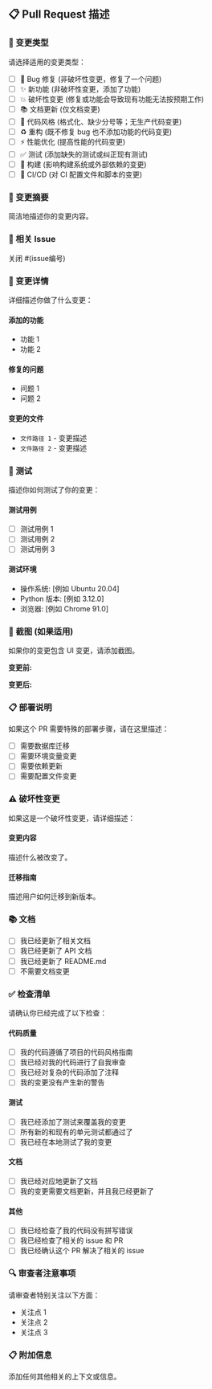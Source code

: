 ## 📋 Pull Request 描述

### 🎯 变更类型
请选择适用的变更类型：
- [ ] 🐛 Bug 修复 (非破坏性变更，修复了一个问题)
- [ ] ✨ 新功能 (非破坏性变更，添加了功能)
- [ ] 💥 破坏性变更 (修复或功能会导致现有功能无法按预期工作)
- [ ] 📚 文档更新 (仅文档变更)
- [ ] 🎨 代码风格 (格式化、缺少分号等；无生产代码变更)
- [ ] ♻️ 重构 (既不修复 bug 也不添加功能的代码变更)
- [ ] ⚡ 性能优化 (提高性能的代码变更)
- [ ] ✅ 测试 (添加缺失的测试或纠正现有测试)
- [ ] 🔧 构建 (影响构建系统或外部依赖的变更)
- [ ] 👷 CI/CD (对 CI 配置文件和脚本的变更)

### 📝 变更摘要
简洁地描述你的变更内容。

### 🔗 相关 Issue
关闭 #(issue编号)

### 🔄 变更详情
详细描述你做了什么变更：

#### 添加的功能
- 功能 1
- 功能 2

#### 修复的问题
- 问题 1
- 问题 2

#### 变更的文件
- `文件路径 1` - 变更描述
- `文件路径 2` - 变更描述

### 🧪 测试
描述你如何测试了你的变更：

#### 测试用例
- [ ] 测试用例 1
- [ ] 测试用例 2
- [ ] 测试用例 3

#### 测试环境
- 操作系统: [例如 Ubuntu 20.04]
- Python 版本: [例如 3.12.0]
- 浏览器: [例如 Chrome 91.0]

### 📸 截图 (如果适用)
如果你的变更包含 UI 变更，请添加截图。

**变更前:**
<!-- 添加变更前的截图 -->

**变更后:**
<!-- 添加变更后的截图 -->

### 📋 部署说明
如果这个 PR 需要特殊的部署步骤，请在这里描述：

- [ ] 需要数据库迁移
- [ ] 需要环境变量变更
- [ ] 需要依赖更新
- [ ] 需要配置文件变更

### ⚠️ 破坏性变更
如果这是一个破坏性变更，请详细描述：

#### 变更内容
描述什么被改变了。

#### 迁移指南
描述用户如何迁移到新版本。

### 📚 文档
- [ ] 我已经更新了相关文档
- [ ] 我已经更新了 API 文档
- [ ] 我已经更新了 README.md
- [ ] 不需要文档变更

### ✅ 检查清单
请确认你已经完成了以下检查：

#### 代码质量
- [ ] 我的代码遵循了项目的代码风格指南
- [ ] 我已经对我的代码进行了自我审查
- [ ] 我已经对复杂的代码添加了注释
- [ ] 我的变更没有产生新的警告

#### 测试
- [ ] 我已经添加了测试来覆盖我的变更
- [ ] 所有新的和现有的单元测试都通过了
- [ ] 我已经在本地测试了我的变更

#### 文档
- [ ] 我已经对应地更新了文档
- [ ] 我的变更需要文档更新，并且我已经更新了

#### 其他
- [ ] 我已经检查了我的代码没有拼写错误
- [ ] 我已经检查了相关的 issue 和 PR
- [ ] 我已经确认这个 PR 解决了相关的 issue

### 🔍 审查者注意事项
请审查者特别关注以下方面：

- 关注点 1
- 关注点 2
- 关注点 3

### 📋 附加信息
添加任何其他相关的上下文或信息。